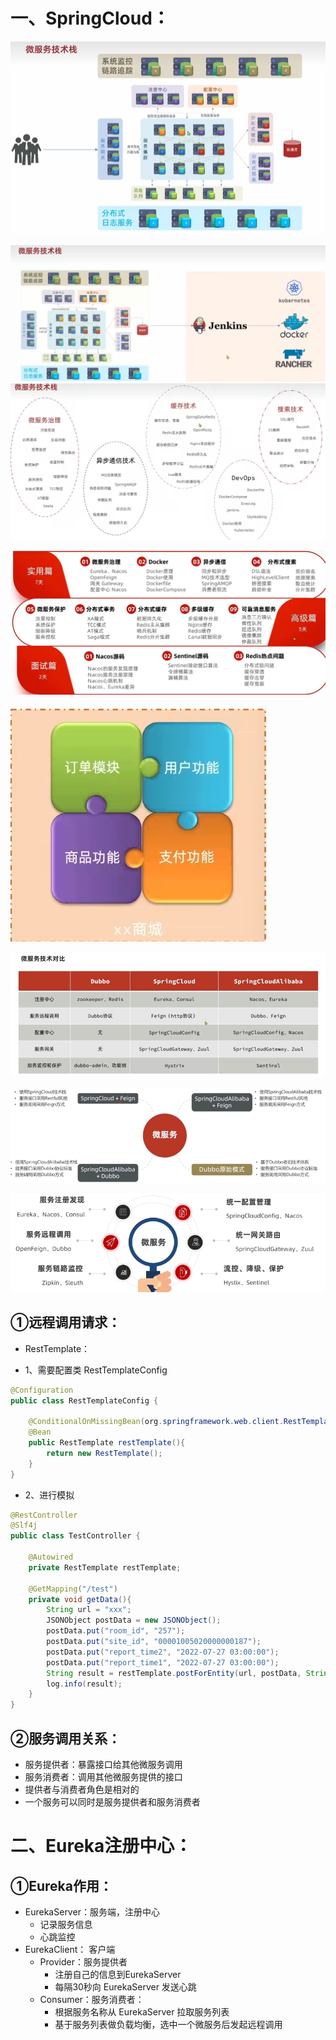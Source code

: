 # 一、SpringCloud：

![image-20221114101054388](images/image-20221114101054388.png)

![image-20221114101134949](images/image-20221114101134949.png)![](images/image-20221114101302014.png)

![image-20221114102712979](images/image-20221114102712979.png)

![image-20221114103355518](images/image-20221114103355518.png)

![image-20221114110914624](images/image-20221114110914624.png)

![image-20221114110923812](images/image-20221114110923812.png)

![image-20221114135145334](images/image-20221114135145334.png)

## ①远程调用请求：

- RestTemplate：

- 1、需要配置类 RestTemplateConfig

```java
@Configuration
public class RestTemplateConfig {

    @ConditionalOnMissingBean(org.springframework.web.client.RestTemplate.class)  // 表名该唯一
    @Bean
    public RestTemplate restTemplate(){
        return new RestTemplate();
    }
}

```

- 2、进行模拟

```java
@RestController
@Slf4j
public class TestController {

    @Autowired
    private RestTemplate restTemplate;

    @GetMapping("/test")
    private void getData(){
        String url = "xxx";
        JSONObject postData = new JSONObject();
        postData.put("room_id", "257");
        postData.put("site_id", "00001005020000000187");
        postData.put("report_time2", "2022-07-27 03:00:00");
        postData.put("report_time1", "2022-07-27 03:00:00");
        String result = restTemplate.postForEntity(url, postData, String.class).getBody();
        log.info(result);
    }
}
```

## ②服务调用关系：

- 服务提供者：暴露接口给其他微服务调用
- 服务消费者：调用其他微服务提供的接口
- 提供者与消费者角色是相对的
- 一个服务可以同时是服务提供者和服务消费者

# 二、Eureka注册中心：

## ①Eureka作用：

- EurekaServer：服务端，注册中心
  - 记录服务信息
  - 心跳监控
- EurekaClient： 客户端
  - Provider：服务提供者
    - 注册自己的信息到EurekaServer
    - 每隔30秒向 EurekaServer 发送心跳
  - Consumer：服务消费者：
    - 根据服务名称从 EurekaServer 拉取服务列表
    - 基于服务列表做负载均衡，选中一个微服务后发起远程调用



